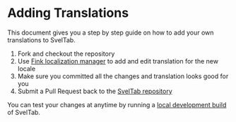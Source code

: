 # Adding Translations

This document gives you a step by step guide on how to add your own translations to SvelTab.

1. Fork and checkout the repository
2. Use [Fink localization manager](https://fink.inlang.com/) to add and edit translation for the new locale
3. Make sure you committed all the changes and translation looks good for you
4. Submit a Pull Request back to the [SvelTab repository](https://github.com/akopachov/sveltab)

You can test your changes at anytime by running a [local development build](webextension/README.md) of SvelTab.
